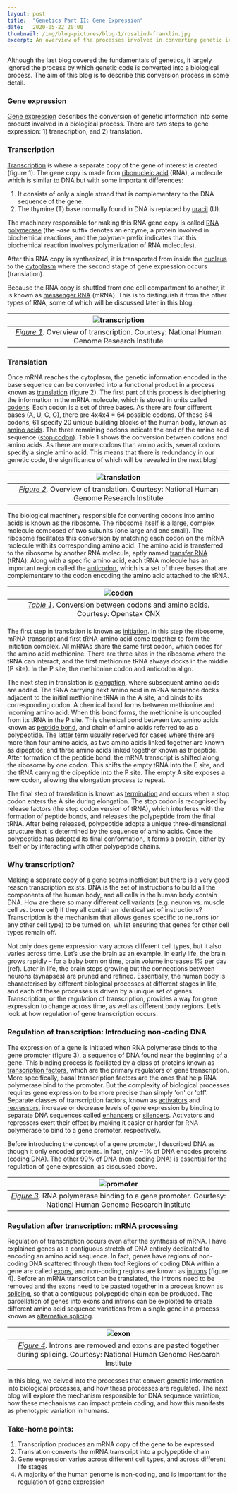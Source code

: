 ```yaml
---
layout: post
title:  "Genetics Part II: Gene Expression"
date:   2020-05-22 20:00
thumbnail: /img/blog-pictures/blog-1/rosalind-franklin.jpg
excerpt: An overview of the processes involved in converting genetic information into biological processes.
---
```


Although the last blog covered the fundamentals of genetics, it largely ignored the process by which genetic code is converted into a biological process. The aim of this blog is to describe this conversion process in some detail.    

### Gene expression
[Gene expression](https://www.genome.gov/genetics-glossary/Gene-Expression) describes the conversion of genetic information into some product involved in a biological process. There are two steps to gene expression: 1) transcription, and 2) translation. 

### Transcription
[Transcription](https://www.genome.gov/genetics-glossary/Transcription) is where a separate copy of the gene of interest is created (figure 1). The gene copy is made from [ribonucleic acid](https://www.genome.gov/genetics-glossary/RNA-Ribonucleic-Acid) (RNA), a molecule which is similar to DNA but with some important differences:
1. It consists of only a single strand that is complementary to the DNA sequence of the gene. 
2. The thymine (T) base normally found in DNA is replaced by [uracil](https://www.genome.gov/genetics-glossary/Uracil) (U). 

The machinery responsible for making this RNA gene copy is called [RNA polymerase](https://www.nature.com/scitable/definition/rna-polymerase-106/) (the *-ase* suffix denotes an enzyme, a protein involved in biochemical reactions, and the *polymer-* prefix indicates that this biochemical reaction involves polymerization of RNA molecules). 

After this RNA copy is synthesized, it is transported from inside the [nucleus](https://www.genome.gov/genetics-glossary/Nucleus) to the [cytoplasm](https://www.genome.gov/genetics-glossary/Cytoplasm) where the second stage of gene expression occurs (translation). 

Because the RNA copy is shuttled from one cell compartment to another, it is known as [messenger RNA](https://www.genome.gov/genetics-glossary/messenger-rna) (mRNA). This is to distinguish it from the other types of RNA, some of which will be discussed later in this blog. 

| ![transcription](/assets/images/second-post/transcription.jpg "Transcription") |
|:--:| 
| *[Figure 1](https://www.genome.gov/genetics-glossary/Transcription).* Overview of transcription. Courtesy: National Human Genome Research Institute |

### Translation
Once mRNA reaches the cytoplasm, the genetic information encoded in the base sequence can be converted into a functional product in a process known as [translation](https://www.genome.gov/genetics-glossary/Translation) (figure 2). The first part of this process is deciphering the information in the mRNA molecule, which is stored in units called [codons](https://www.genome.gov/genetics-glossary/Codon). Each codon is a set of three bases. As there are four different bases (A, U, C, G), there are 4x4x4 = 64 possible codons. Of these 64 codons, 61 specify 20 unique building blocks of the human body, known as [amino acids](https://www.genome.gov/genetics-glossary/Amino-Acids). The three remaining codons indicate the end of the amino acid sequence ([stop codon](https://www.genome.gov/genetics-glossary/Stop-Codon)). Table 1 shows the conversion between codons and amino acids. As there are more codons than amino acids, several codons specify a single amino acid. This means that there is redundancy in our genetic code, the significance of which will be revealed in the next blog!  

| ![translation](/assets/images/second-post/translation.jpg "Translation") |
|:--:| 
| *[Figure 2](https://www.genome.gov/genetics-glossary/Translation).* Overview of translation. Courtesy: National Human Genome Research Institute |

The biological machinery responsible for converting codons into amino acids is known as the [ribosome](https://www.genome.gov/genetics-glossary/Ribosome). The ribosome itself is a large, complex molecule composed of two subunits (one large and one small). The ribosome facilitates this conversion by matching each codon on the mRNA molecule with its corresponding amino acid. The amino acid is transferred to the ribosome by another RNA molecule, aptly named [transfer RNA](https://www.genome.gov/genetics-glossary/Transfer-RNA) (tRNA). Along with a specific amino acid, each tRNA molecule has an important region called the [anticodon](https://www.genome.gov/genetics-glossary/Anticodon), which is a set of three bases that are complementary to the codon encoding the amino acid attached to the tRNA. 

| ![codon](/assets/images/second-post/codons.jpg "Codon") |
|:--:| 
| *[Table 1](https://cnx.org/contents/GFy_h8cu@9.87:QEibhJMi@8/The-Genetic-Code).* Conversion between codons and amino acids. Courtesy: Openstax CNX |

The first step in translation is known as [initiation](https://www.khanacademy.org/science/biology/gene-expression-central-dogma/translation-polypeptides/a/the-stages-of-translation). In this step the ribosome, mRNA transcript and first tRNA-amino acid come together to form the initiation complex. All mRNAs share the same first codon, which codes for the amino acid methionine. There are three sites in the ribosome where the tRNA can interact, and the first methionine tRNA always docks in the middle (P site). In the P site, the methionine codon and anticodon align. 

The next step in translation is [elongation](https://www.khanacademy.org/science/biology/gene-expression-central-dogma/translation-polypeptides/a/the-stages-of-translation), where subsequent amino acids are added. The tRNA carrying next amino acid in mRNA sequence docks adjacent to the initial methionine tRNA in the A site, and binds to its corresponding codon. A chemical bond forms between methionine and incoming amino acid. When this bond forms, the methionine is uncoupled from its tRNA in the P site. This chemical bond between two amino acids known as [peptide bond](https://www.genome.gov/genetics-glossary/Peptide), and chain of amino acids referred to as a polypeptide. The latter term usually reserved for cases where there are more than four amino acids, as two amino acids linked together are known as dipeptide; and three amino acids linked together known as tripeptide. After formation of the peptide bond, the mRNA transcript is shifted along the ribosome by one codon. This shifts the empty tRNA into the E site, and the tRNA carrying the dipeptide into the P site. The empty A site exposes a new codon, allowing the elongation process to repeat. 

The final step of translation is known as [termination](https://www.khanacademy.org/science/biology/gene-expression-central-dogma/translation-polypeptides/a/the-stages-of-translation) and occurs when a stop codon enters the A site during elongation. The stop codon is recognised by release factors (the stop codon version of tRNA), which interferes with the formation of peptide bonds, and releases the polypeptide from the final tRNA. After being released, polypeptide adopts a unique three-dimensional structure that is determined by the sequence of amino acids. Once the polypeptide has adopted its final conformation, it forms a protein, either by itself or by interacting with other polypeptide chains. 

### Why transcription?
Making a separate copy of a gene seems inefficient but there is a very good reason transcription exists. DNA is the set of instructions to build all the components of the human body, and all cells in the human body contain DNA. How are there so many different cell variants (e.g. neuron vs. muscle cell vs. bone cell) if they all contain an identical set of instructions? Transcription is the mechanism that allows genes specific to neurons (or any other cell type) to be turned on, whilst ensuring that genes for other cell types remain off. 

Not only does gene expression vary across different cell types, but it also varies across time. Let’s use the brain as an example. In early life, the brain grows rapidly – for a baby born on time, brain volume increases 1% per day (ref). Later in life, the brain stops growing but the connections between neurons (synapses) are pruned and refined. Essentially, the human body is characterised by different biological processes at different stages in life, and each of these processes is driven by a unique set of genes. Transcription, or the regulation of transcription, provides a way for gene expression to change across time, as well as different body regions. Let’s look at how regulation of gene transcription occurs. 

### Regulation of transcription: Introducing non-coding DNA
The expression of a gene is initiated when RNA polymerase binds to the gene [promoter](https://www.genome.gov/genetics-glossary/Promoter) (figure 3), a sequence of DNA found near the beginning of a gene. This binding process is faciliated by a class of proteins known as [transcription factors](https://www.nature.com/scitable/topicpage/transcription-factors-and-transcriptional-control-in-eukaryotic-1046/), which are the primary regulators of gene transcription. More specifically, basal transcription factors are the ones that help RNA polymerase bind to the promoter. But the complexity of biological processes requires gene expression to be more precise than simply 'on' or 'off'. Separate classes of transcription factors, known as [activators](https://www.khanacademy.org/science/biology/gene-regulation/gene-regulation/gene-regulation-in-eukaryotes/a/eukaryotic-transcription-factors?modal=1) and [repressors](https://www.khanacademy.org/science/biology/gene-regulation/gene-regulation/gene-regulation-in-eukaryotes/a/eukaryotic-transcription-factors?modal=1), increase or decrease levels of gene expression by binding to separate DNA sequences called [enhancers](https://www.khanacademy.org/science/biology/gene-regulation/gene-regulation/gene-regulation-in-eukaryotes/a/eukaryotic-transcription-factors?modal=1) or [silencers](https://www.khanacademy.org/science/biology/gene-regulation/gene-regulation/gene-regulation-in-eukaryotes/a/eukaryotic-transcription-factors?modal=1). Activators and repressors exert their effect by  making it easier or harder for RNA polymerase to bind to a gene promoter, respectively. 

Before introducing the concept of a gene promoter, I described DNA as though it only encoded proteins. In fact, only ~1% of DNA encodes proteins (coding DNA). The other 99% of DNA ([non-coding DNA](https://www.genome.gov/genetics-glossary/Non-Coding-DNA)) is essential for the regulation of gene expression, as discussed above. 

| ![promoter](/assets/images/second-post/promoter.jpg "Promoter") |
|:--:| 
| *[Figure 3](https://www.genome.gov/genetics-glossary/Promoter).* RNA polymerase binding to a gene promoter. Courtesy: National Human Genome Research Institute |

### Regulation after transcription: mRNA processing 
Regulation of transcription occurs even after the synthesis of mRNA. I have explained genes as a contiguous stretch of DNA entirely dedicated to encoding an amino acid sequence. In fact, genes have regions of non-coding DNA scattered through them too! Regions of coding DNA within a gene are called [exons](https://www.genome.gov/genetics-glossary/Exon), and non-coding regions are known as [introns](https://www.genome.gov/genetics-glossary/Intron) (figure 4). Before an mRNA transcript can be translated, the introns need to be removed and the exons need to be pasted together in a process known as [splicing](https://www.khanacademy.org/science/biology/gene-regulation/gene-regulation-in-eukaryotes/a/regulation-after-transcription), so that a contiguous polypeptide chain can be produced. The parcellation of genes into exons and introns can be exploited to create different amino acid sequence variations from a single gene in a process known as [alternative splicing](https://www.khanacademy.org/science/biology/gene-regulation/gene-regulation-in-eukaryotes/a/regulation-after-transcription).

| ![exon](/assets/images/second-post/exon.jpg "Exons and introns") |
|:--:| 
| *[Figure 4](https://www.genome.gov/genetics-glossary/Exon).* Introns are removed and exons are pasted together during splicing. Courtesy: National Human Genome Research Institute |

In this blog, we delved into the processes that convert genetic information into biological processes, and how these processes are regulated. The next blog will explore the mechanism responsible for DNA sequence variation, how these mechanisms can impact protein coding, and how this manifests as phenotypic variation in humans. 

### Take-home points:  
1. Transcription produces an mRNA copy of the gene to be expressed
2. Translation converts the mRNA transcript into a polypeptide chain
3. Gene expression varies across different cell types, and across different life stages
4. A majority of the human genome is non-coding, and is important for the regulation of gene expression 
    
